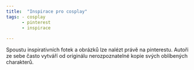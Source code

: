 ```yaml
---
title:  "Inspirace pro cosplay"
tags: - cosplay
      - pinterest
      - inspirace
    
---
```

Spoustu inspirativních fotek a obrázků lze nalézt právě na pinterestu. Autoři ze sebe často vytváří od originálu nerozpoznatelné kopie svých oblíbených charakterů.

<a data-pin-do="embedPin" data-pin-lang="cs" href="https://www.pinterest.com/pin/388013324143937011/"></a>

<script async defer src="//assets.pinterest.com/js/pinit.js"></script>

